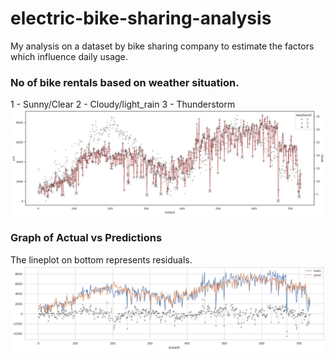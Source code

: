 # electric-bike-sharing-analysis
My analysis on a dataset by bike sharing company to estimate the factors which influence daily usage.
### No of bike rentals based on weather situation. 
1 - Sunny/Clear  2 - Cloudy/light_rain    3 - Thunderstorm
![](/bike_rentals_weather.png?)
### Graph of Actual vs Predictions
The lineplot on bottom represents residuals.
![Training vs Prediction graph](/errors.png?raw=true "Training Vs Prediction")
